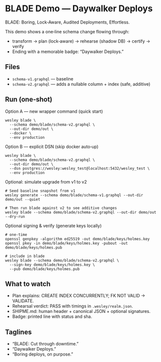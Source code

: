 # BLADE Demo — Daywalker Deploys

BLADE: Boring, Lock‑Aware, Audited Deployments, Effortless.

This demo shows a one‑line schema change flowing through:
- transform → plan (lock‑aware) → rehearse (shadow DB) → certify → verify
- Ending with a memorable badge: “Daywalker Deploys.”

## Files
- `schema-v1.graphql` — baseline
- `schema-v2.graphql` — adds a nullable column + index (safe, additive)

## Run (one‑shot)

Option A — new wrapper command (quick start)

```
wesley blade \
  --schema demo/blade/schema-v2.graphql \
  --out-dir demo/out \
  --docker \
  --env production
```

Option B — explicit DSN (skip docker auto‑up)

```
wesley blade \
  --schema demo/blade/schema-v2.graphql \
  --out-dir demo/out \
  --dsn postgres://wesley:wesley_test@localhost:5432/wesley_test \
  --env production
```

Optional: simulate upgrade from v1 to v2

```
# Seed baseline snapshot from v1
wesley generate --schema demo/blade/schema-v1.graphql --out-dir demo/out --quiet

# Then run blade against v2 to see additive changes
wesley blade --schema demo/blade/schema-v2.graphql --out-dir demo/out --dry-run
```

Optional signing & verify (generate keys locally)

```
# one‑time
openssl genpkey -algorithm ed25519 -out demo/blade/keys/holmes.key
openssl pkey -in demo/blade/keys/holmes.key -pubout -out demo/blade/keys/holmes.pub

# include in blade
wesley blade --schema demo/blade/schema-v2.graphql \
  --sign-key demo/blade/keys/holmes.key \
  --pub demo/blade/keys/holmes.pub
```

## What to watch
- Plan explains: CREATE INDEX CONCURRENTLY; FK NOT VALID → VALIDATE.
- Rehearsal verdict: PASS with timings in `.wesley/realm.json`.
- SHIPME.md: human header + canonical JSON + optional signatures.
- Badge: printed line with status and sha.

## Taglines
- “BLADE: Cut through downtime.”
- “Daywalker Deploys.”
- “Boring deploys, on purpose.”
